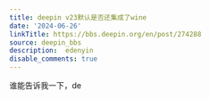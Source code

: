 ```yaml
---
title: deepin v23默认是否还集成了wine
date: '2024-06-26'
linkTitle: https://bbs.deepin.org/en/post/274288
source: deepin_bbs
description:  edenyin 
disable_comments: true
---
```

谁能告诉我一下，de
